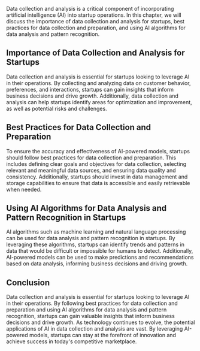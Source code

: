 
Data collection and analysis is a critical component of incorporating artificial intelligence (AI) into startup operations. In this chapter, we will discuss the importance of data collection and analysis for startups, best practices for data collection and preparation, and using AI algorithms for data analysis and pattern recognition.

Importance of Data Collection and Analysis for Startups
-------------------------------------------------------

Data collection and analysis is essential for startups looking to leverage AI in their operations. By collecting and analyzing data on customer behavior, preferences, and interactions, startups can gain insights that inform business decisions and drive growth. Additionally, data collection and analysis can help startups identify areas for optimization and improvement, as well as potential risks and challenges.

Best Practices for Data Collection and Preparation
--------------------------------------------------

To ensure the accuracy and effectiveness of AI-powered models, startups should follow best practices for data collection and preparation. This includes defining clear goals and objectives for data collection, selecting relevant and meaningful data sources, and ensuring data quality and consistency. Additionally, startups should invest in data management and storage capabilities to ensure that data is accessible and easily retrievable when needed.

Using AI Algorithms for Data Analysis and Pattern Recognition in Startups
-------------------------------------------------------------------------

AI algorithms such as machine learning and natural language processing can be used for data analysis and pattern recognition in startups. By leveraging these algorithms, startups can identify trends and patterns in data that would be difficult or impossible for humans to detect. Additionally, AI-powered models can be used to make predictions and recommendations based on data analysis, informing business decisions and driving growth.

Conclusion
----------

Data collection and analysis is essential for startups looking to leverage AI in their operations. By following best practices for data collection and preparation and using AI algorithms for data analysis and pattern recognition, startups can gain valuable insights that inform business decisions and drive growth. As technology continues to evolve, the potential applications of AI in data collection and analysis are vast. By leveraging AI-powered models, startups can stay at the forefront of innovation and achieve success in today's competitive marketplace.
